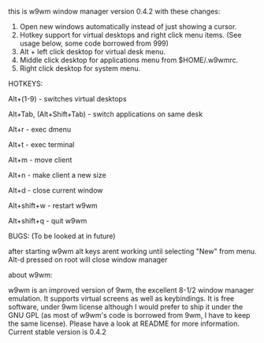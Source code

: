 this is w9wm window manager version 0.4.2 with these changes:

1. Open new windows automatically instead of just showing a cursor.
2. Hotkey support for virtual desktops and right click menu items. (See usage below, some code borrowed from 999)
3. Alt + left click desktop for virtual desk menu.
4. Middle click desktop for applications menu from $HOME/.w9wmrc.
5. Right click desktop for system menu.


HOTKEYS:

Alt+(1-9) - switches virtual desktops

Alt+Tab, (Alt+Shift+Tab) - switch applications on same desk

Alt+r - exec dmenu

Alt+t - exec terminal

Alt+m - move client

Alt+n - make client a new size

Alt+d - close current window

Alt+shift+w - restart w9wm

Alt+shift+q - quit w9wm


BUGS: (To be looked at in future)

after starting w9wm alt keys arent working until selecting "New" from menu.
Alt-d pressed on root will close window manager


about w9wm:

w9wm is an improved version of 9wm, the excellent 8-1/2 window manager emulation. It supports virtual screens as well as keybindings.
It is free software, under 9wm license although I would prefer to ship it under the GNU GPL (as most of w9wm's code is borrowed from 9wm, I have to keep the same license). Please have a look at README for more information.
Current stable version is 0.4.2
